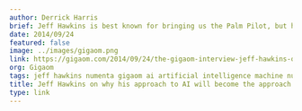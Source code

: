 ```yaml
---
author: Derrick Harris
brief: Jeff Hawkins is best known for bringing us the Palm Pilot, but he’s working on something that could be much, much bigger. For the past several years, Hawkins has been studying how the human brain functions with the hope of replicating it in software.
date: 2014/09/24
featured: false
image: ../images/gigaom.png
link: https://gigaom.com/2014/09/24/the-gigaom-interview-jeff-hawkins-on-why-his-approach-to-ai-will-become-the-approach-to-ai/
org: Gigaom
tags: jeff hawkins numenta gigaom ai artificial intelligence machine nupic htm
title: Jeff Hawkins on why his approach to AI will become the approach to AI
type: link
---
```

